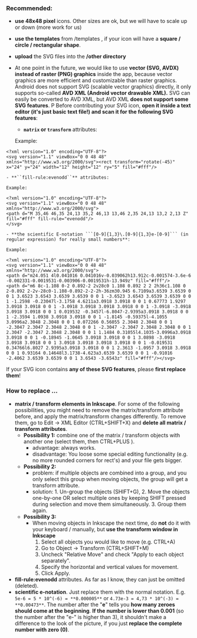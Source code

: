 ### Recommended: 
- **use 48x48 pixel** icons. Other sizes are ok, but we will have to scale up or down (more work for us)
- **use the templates** from /templates , if your icon will have a **square / circle / rectangular shape**. 
- **upload** the SVG files into the **/other directory**
- At one point in the future, we would like to use **vector (SVG, AVDX) instead of raster (PNG) graphics** inside the app, 
because vector graphics are more efficient and customizable than raster graphics.  
Android does not support SVG (scalable vector graphics) directly, it only supports so-called **AVD XML (Android vector drawable XML).** 
SVG can easily be converted to AVD XML, but AVD XML **does not support some SVG features**. P 
Before contributing your SVG icon, **open it inside a text editor (it's just basic text file!) and scan it for the following SVG features**: 
    - **``matrix`` or ``transform``** attributes: 

    Example: 
```
<?xml version="1.0" encoding="UTF-8"?>
<svg version="1.1" viewBox="0 0 48 48" xmlns="http://www.w3.org/2000/svg"><rect transform="rotate(-45)" x="24" y="24" width="12" height="12" ry="5" fill="#fff"/>
```

    - **``fill-rule:evenodd``** attributes: 

    Example: 
```
<?xml version="1.0" encoding="UTF-8"?> 
<svg version="1.1" viewBox="0 0 48 48" xmlns="http://www.w3.org/2000/svg"> 
<path d="M 35,46 46,35 24,13 35,2 46,13 13,46 2,35 24,13 13,2 2,13 Z" fill="#fff" fill-rule="evenodd"/> 
</svg>
```

    - **the scientific E-notation ```[0-9]{1,3}\.[0-9]{1,3}e-[0-9]``` (in regular expression) for really small numbers**: 

    Example:
```
<?xml version="1.0" encoding="UTF-8"?>
<svg version="1.1" viewBox="0 0 48 48" xmlns="http://www.w3.org/2000/svg">
<path d="m24.051 4l0.041016 0.041016v-0.039062h13.912c-0.001574-3.6e-6 -0.002331-0.0019531-0.003906-0.0019531h-13.949z" fill="#fff"/>
<path d="m6 8c-1.108 0-2 0.892-2 2v28c0 1.108 0.892 2 2 2h36c1.108 0 2-0.892 2-2v-28c0-1.108-0.892-2-2-2h-36zm30.945 6.7109a3.6539 3.6539 0 0 1 3.6523 3.6543 3.6539 3.6539 0 0 1 -3.6523 3.6543 3.6539 3.6539 0 0 1 -1.2598 -0.23047l-3.1758 4.6211a3.0918 3.0918 0 0 1 0.67773 1.9297 3.0918 3.0918 0 0 1 -3.0918 3.0918 3.0918 3.0918 0 0 1 -3.0918 -3.0918 3.0918 3.0918 0 0 1 0.019532 -0.3457l-6.8047-2.9395a3.0918 3.0918 0 0 1 -2.3594 1.0938 3.0918 3.0918 0 0 1 -1.8145 -0.59375l-4.1055 3.0996a2.3048 2.3048 0 0 1 0.072266 0.56055 2.3048 2.3048 0 0 1 -2.3047 2.3047 2.3048 2.3048 0 0 1 -2.3047 -2.3047 2.3048 2.3048 0 0 1 2.3047 -2.3047 2.3048 2.3048 0 0 1 1.1484 0.31055l4.1035-3.0996a3.0918 3.0918 0 0 1 -0.18945 -1.0645 3.0918 3.0918 0 0 1 3.0898 -3.0918 3.0918 3.0918 0 0 1 3.0918 3.0918 3.0918 3.0918 0 0 1 -0.019531 0.34766l6.8027 2.9395a3.0918 3.0918 0 0 1 2.3613 -1.0957 3.0918 3.0918 0 0 1 0.93164 0.14648l3.1738-4.623a3.6539 3.6539 0 0 1 -0.91016 -2.4062 3.6539 3.6539 0 0 1 3.6543 -3.6543z" fill="#fff"/></svg>
```

If your SVG icon contains **any of these SVG features**, please **first replace them**! 

### How to replace ...
- **matrix / transform elements in Inkscape**. For some of the following possibilities, you might need to remove the matrix/transform attribute before, and apply the matrix/transform changes differently. To remove them, go to Edit -> XML Editor (CTRL+SHIFT+X) and **delete all matrix / transform attributes**. 
    - **Possibility 1:** combine one of the matrix / transform objects with another one (select them, then CTRL+PLUS ). 
        - advantage: always works. 
        - disadvantage:  You loose some special editing functionality (e.g. no more rounded corners for rect's) and your file gets bigger. 
    - **Possibility 2:** 
        - problem: if multiple objects are combined into a group, and you only select this group when moving objects, the group will get a transform attribute. 
        - solution: 1. Un-group the objects (SHIFT+G), 2. Move the objects one-by-one OR select multiple ones by keeping SHIFT pressed during selection and move them simultaneously. 3. Group them again. 
    - **Possibility 3:**
        - When moving objects in Inkscape the next time, do **not** do it with your keyboard / manually, but **use the transform window in Inkscape**
            1. Select all objects you would like to move (e.g. CTRL+A)
            2. Go to Object -> Transform (CTRL+SHIFT+M)
            3. Uncheck "Relative Move" and check "Apply to each object separately". 
            4. Specify the horizontal and vertical values for movement. 
            5. Click Apply. 
- **fill-rule:evenodd** attributes. As far as I know, they can just be omitted (deleted). 
- **scientific e-notation**. Just replace them with the normal notation. E.g. ``5e-6 = 5 * 10^(-6) = **0.000005**`` or ``4.73e-3 = 4,73 * 10^(-3) = **0.00473**``. The number after the "**e**" tells you **how many zeroes should come at the beginning**. **If the number is lower than 0.001** (so the number after the "e-" is higher than 3), it shouldn't make a difference to the look of the picture, if you just **replace the complete number with zero (0)**. 